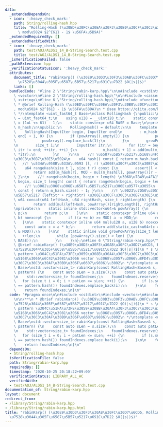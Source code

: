 ```yaml
---
data:
  _extendedDependsOn:
  - icon: ':heavy_check_mark:'
    path: String/rolling-hash.hpp
    title: "Rolling-Hash (\u30ED\u30FC\u30EA\u30F3\u30B0\u30CF\u30C3\u30B7\u30E5,\
      \ mod\u5024 $2^{61} - 1$ \u56FA\u5B9A)"
  _extendedRequiredBy: []
  _extendedVerifiedWith:
  - icon: ':heavy_check_mark:'
    path: test/AOJ/ALDS1_14_B-String-Search.test.cpp
    title: test/AOJ/ALDS1_14_B-String-Search.test.cpp
  _isVerificationFailed: false
  _pathExtension: hpp
  _verificationStatusIcon: ':heavy_check_mark:'
  attributes:
    document_title: "rabinKarp() (\u30E9\u30D3\u30F3\u30AB\u30FC\u30D7\u6CD5, RollingHash\u3092\
      \u7528\u3044\u305F\u6587\u5B57\u5217\u691C\u7D22 $O(|s|)$)"
    links: []
  bundledCode: "#line 2 \"String/rabin-karp.hpp\"\n\n#include <cstdint>\n#include\
    \ <vector>\n#line 2 \"String/rolling-hash.hpp\"\n\n#include <cassert>\n#include\
    \ <string>\n#line 6 \"String/rolling-hash.hpp\"\n#include <functional>\n\n/**\n\
    \ * @brief Rolling-Hash (\u30ED\u30FC\u30EA\u30F3\u30B0\u30CF\u30C3\u30B7\u30E5\
    , mod\u5024 $2^{61} - 1$ \u56FA\u5B9A)\n * @see https://qiita.com/keymoon/items/11fac5627672a6d6a9f6\n\
    \ */\ntemplate <uint_fast64_t Base>\nclass RollingHash {\npublic:\n    using u64\
    \ = uint_fast64_t;\n    using u128 = __uint128_t;\n    static constexpr u64 MOD\
    \ = (1uL << 61) - 1;\n    static constexpr u64 BASE = Base;\n\nprivate:\n    std::vector<u64>\
    \ m_hash;\n\npublic:\n    RollingHash() = default;\n\n    template <class InputIter>\n\
    \    RollingHash(InputIter begin, InputIter end)\n        : m_hash(std::distance(begin,\
    \ end) + 1, 0) {\n        if (powArray().empty()) {\n            powArray().reserve(1e6);\n\
    \            powArray().emplace_back(1);\n        }\n        growPowArray(m_hash.size());\n\
    \n        size_t i;\n        InputIter itr;\n        for (itr = begin, i = 0;\
    \ itr != end; ++itr, ++i) {\n            m_hash[i + 1] = add(mul(m_hash[i], BASE),\
    \ *itr);\n        }\n    }\n\n    //! \u6587\u5B57\u5217\u5168\u4F53\u306E\u30CF\
    \u30C3\u30B7\u30E5\u5024\n    u64 hash() const { return m_hash.back(); }\n\n \
    \   //! \u534A\u958B\u533A\u9593 [l, r) \u306E\u30CF\u30C3\u30B7\u30E5\u5024\n\
    \    u64 rangeHash(size_t l, size_t r) const {\n        assert(l < r && r < m_hash.size());\n\
    \        return add(m_hash[r], MOD - mul(m_hash[l], powArray()[r - l]));\n   \
    \ }\n\n    //! rangeHash(begin, begin + length) \u3068\u7B49\u4FA1\n    u64 substr(size_t\
    \ begin, size_t length) const { return rangeHash(begin, begin + length); }\n\n\
    \    //! \u3082\u3068\u306E\u6587\u5B57\u5217\u306E\u9577\u3055\n    size_t size()\
    \ const { return m_hash.size() - 1; }\n\n    //! \u9023\u7D50\u3057\u305F\u6587\
    \u5B57\u5217 (leftStr + rightStr) \u306E\u30CF\u30C3\u30B7\u30E5\u5024\n    static\
    \ u64 concat(u64 leftHash, u64 rightHash, size_t rightLength) {\n        growPowArray(rightLength);\n\
    \        return add(mul(leftHash, powArray()[rightLength]), rightHash);\n    }\n\
    \nprivate:\n    static inline std::vector<u64>& powArray() {\n        static std::vector<u64>\
    \ p;\n        return p;\n    }\n\n    static constexpr inline u64 add(u64 a, u64\
    \ b) noexcept {\n        if ((a += b) >= MOD) a -= MOD;\n        return a;\n \
    \   }\n\n    static constexpr inline u64 mul(u128 a, u128 b) noexcept {\n    \
    \    const auto c = a * b;\n        return add(static_cast<u64>(c >> 61), static_cast<u64>(c\
    \ & MOD));\n    }\n\n    static inline void growPowArray(size_t len) {\n     \
    \   ++len;\n        while (powArray().size() < len) {\n            powArray().emplace_back(mul(powArray().back(),\
    \ BASE));\n        }\n    }\n};\n#line 6 \"String/rabin-karp.hpp\"\n\n/**\n *\
    \ @brief rabinKarp() (\u30E9\u30D3\u30F3\u30AB\u30FC\u30D7\u6CD5, RollingHash\u3092\
    \u7528\u3044\u305F\u6587\u5B57\u5217\u691C\u7D22 $O(|s|)$)\n * s \u306E\u4E2D\u3067\
    \ pattern \u304C\u51FA\u73FE\u3059\u308B\u30A4\u30F3\u30C7\u30C3\u30AF\u30B9\u3092\
    \u5168\u3066\u6C42\u3081\u3066 vector \u3068\u3057\u3066\u8FD4\u3059(\u30A4\u30F3\
    \u30C7\u30C3\u30AF\u30B9\u306F\u6607\u9806)\u3002\n */\ntemplate <uint_fast64_t\
    \ Base>\nstd::vector<size_t> rabinKarp(const RollingHash<Base>& s, const RollingHash<Base>&\
    \ pattern) {\n    const auto sLen = s.size();\n    const auto patLen = pattern.size();\n\
    \n    std::vector<size_t> foundIndexes;\n    foundIndexes.reserve(sLen);\n\n \
    \   for (size_t i = 0; i + patLen <= sLen; ++i) {\n        if (s.substr(i, patLen)\
    \ == pattern.hash()) foundIndexes.emplace_back(i);\n    }\n\n    foundIndexes.shrink_to_fit();\n\
    \    return foundIndexes;\n}\n"
  code: "#pragma once\n\n#include <cstdint>\n#include <vector>\n#include \"./rolling-hash.hpp\"\
    \n\n/**\n * @brief rabinKarp() (\u30E9\u30D3\u30F3\u30AB\u30FC\u30D7\u6CD5, RollingHash\u3092\
    \u7528\u3044\u305F\u6587\u5B57\u5217\u691C\u7D22 $O(|s|)$)\n * s \u306E\u4E2D\u3067\
    \ pattern \u304C\u51FA\u73FE\u3059\u308B\u30A4\u30F3\u30C7\u30C3\u30AF\u30B9\u3092\
    \u5168\u3066\u6C42\u3081\u3066 vector \u3068\u3057\u3066\u8FD4\u3059(\u30A4\u30F3\
    \u30C7\u30C3\u30AF\u30B9\u306F\u6607\u9806)\u3002\n */\ntemplate <uint_fast64_t\
    \ Base>\nstd::vector<size_t> rabinKarp(const RollingHash<Base>& s, const RollingHash<Base>&\
    \ pattern) {\n    const auto sLen = s.size();\n    const auto patLen = pattern.size();\n\
    \n    std::vector<size_t> foundIndexes;\n    foundIndexes.reserve(sLen);\n\n \
    \   for (size_t i = 0; i + patLen <= sLen; ++i) {\n        if (s.substr(i, patLen)\
    \ == pattern.hash()) foundIndexes.emplace_back(i);\n    }\n\n    foundIndexes.shrink_to_fit();\n\
    \    return foundIndexes;\n}\n"
  dependsOn:
  - String/rolling-hash.hpp
  isVerificationFile: false
  path: String/rabin-karp.hpp
  requiredBy: []
  timestamp: '2020-10-25 20:18:22+09:00'
  verificationStatus: LIBRARY_ALL_AC
  verifiedWith:
  - test/AOJ/ALDS1_14_B-String-Search.test.cpp
documentation_of: String/rabin-karp.hpp
layout: document
redirect_from:
- /library/String/rabin-karp.hpp
- /library/String/rabin-karp.hpp.html
title: "rabinKarp() (\u30E9\u30D3\u30F3\u30AB\u30FC\u30D7\u6CD5, RollingHash\u3092\
  \u7528\u3044\u305F\u6587\u5B57\u5217\u691C\u7D22 $O(|s|)$)"
---
```

